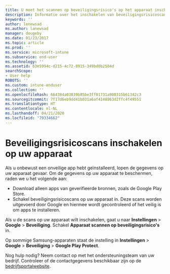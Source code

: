 ```yaml
---
title: U moet het scannen op beveiligingsrisico's op het apparaat inschakelen
description: Informatie over het inschakelen van beveiligingsrisicoscans op uw apparaat
keywords: ''
author: lenewsad
ms.author: lanewsad
manager: dougeby
ms.date: 01/23/2017
ms.topic: article
ms.prod: ''
ms.service: microsoft-intune
ms.subservice: end-user
ms.technology: ''
ms.assetid: b3e5994c-d215-4c72-8915-349bd0b2504d
searchScope:
- User help
ROBOTS: ''
ms.custom: intune-enduser
ms.collection: ''
ms.openlocfilehash: 664384a03839b85be3ff01731a988315b61342c3
ms.sourcegitcommit: 7f17d6eb9dd41b031a6af4148863d2ffc4f49551
ms.translationtype: HT
ms.contentlocale: nl-NL
ms.lasthandoff: 04/21/2020
ms.locfileid: "79334662"
---
```

# <a name="enable-security-threat-scans-on-your-device"></a>Beveiligingsrisicoscans inschakelen op uw apparaat 
Als u onbewust een onveilige app hebt geïnstalleerd, lopen de gegevens op uw apparaat gevaar. Om de gegevens op uw apparaat te beschermen, raden we u het volgende aan: 

* Download alleen apps van geverifieerde bronnen, zoals de Google Play Store.  
* Schakel beveiligingsrisicoscans op uw apparaat in. Deze scans worden uitgevoerd door Google en hiermee wordt gecontroleerd of het veilig is om apps te installeren.  

Als u de scans op uw apparaat wilt inschakelen, gaat u naar **Instellingen** > **Google** > **Beveiliging**. Schakel **Apparaat scannen op beveiligingsrisico's** in.  

Op sommige Samsung-apparaten staat de instelling in **Instellingen** > **Google** > **Beveiliging** > **Google Play Protect**.

Nog hulp nodig? Neem contact op met het ondersteuningsteam van uw bedrijf. Controleer of de contactgegevens beschikbaar zijn op de [bedrijfsportalwebsite](https://go.microsoft.com/fwlink/?linkid=2010980). 
